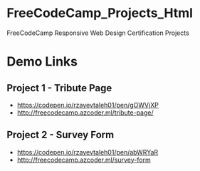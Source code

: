 # FreeCodeCamp_Projects_Html
FreeCodeCamp Responsive Web Design Certification Projects 

# Demo Links

## Project 1  - Tribute Page
 - https://codepen.io/rzayevtaleh01/pen/gOWVjXP
 - http://freecodecamp.azcoder.ml/tribute-page/
## Project 2 - Survey Form
 - https://codepen.io/rzayevtaleh01/pen/abWRYaR
 - http://freecodecamp.azcoder.ml/survey-form

